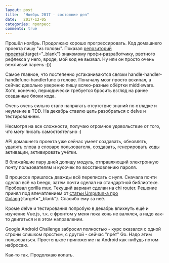 ```yaml
---
layout: post
title:  "Ноябрь 2017 - состояние дел"
date:   2017-12-05
categories: прогресс
comments: true
---
```

Прошёл ноябрь. Продолжаю хорошо прогрессировать. Код домашнего проекта пишу "из головы". Показал [репозиторий проекта](https://github.com/zaffka/newwords){:target="_blank"} знакомому профи-разработчику, рвотного рефлекса у него, вроде, мой код не вызвал. Ну или он просто очень вежливый парень :)))

Самое главное, что постепенно устаканиваются связки handle-handler-handlefunc-handlerfunc в голове. Поначалу мозг просто вскипал, а сейчас довольно уверенно пишу всяко-разные обёртки middleware. Хотя, конечно, периодически требуется бросить взгляд на ранее созданные блоки кода.

Очень очень сильно стало напрягать отсутствие знаний по отладке и неумение в TDD. На декабрь ставлю цель разобраться с delve и тестированием.

Несмотря на все сложности, получаю огромное удовольствие от того, что _могу_ писать самостоятельно :)

API домашнего проекта уже сейчас умеет создавать, обновлять, удалять слова в словаре пользователя, создавать, генерировать коды активации, активировать учётки.

В ближайшие пару дней допишу модуль, отправляющий электронную почту пользователям и кусочек по восстановлению пароля.

В процессе пришлось дважды всё переписать с нуля. Сначала почти сделал всё на beego, затем почти сделал на стандартной библиотеке. Пробовал gorilla mux. Текущий вариант сделан на chi router. Решение принял под впечатлением от [статьи Umputun-а про Golang](http://p.umputun.com/2017/04/18/god-s-go-v-riealnoi-rabotie/){:target="_blank"}. Спасибо ему за неё.

Кроме delve и тестирования попробую в декабрь впихнуть ещё и изучение Vue.js, т.к. с фронтом у меня пока конь не валялся, а надо как-то двигаться и в этом направлении.

Google Android Challenge забросил полностью - курс оказался с одной строны слишком простым, с другой - сейчас "прёт" Go. Надо этим пользоваться. Простенькое приложение на Android как-нибудь потом набросаю.

Как-то так. Продолжаю копать.